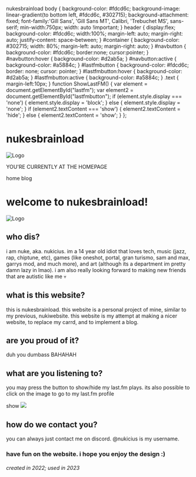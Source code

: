  nukesbrainload       body { background-color: #fdcd6c; background-image: linear-gradient(to bottom left, #fdcd6c, #302715); background-attachment: fixed; font-family:'Gill Sans', 'Gill Sans MT', Calibri, 'Trebuchet MS', sans-serif; min-width:750px; width: auto !important; } header { display:flex; background-color: #fdcd6c; width:100%; margin-left: auto; margin-right: auto; justify-content: space-between; } #container { background-color: #302715; width: 80%; margin-left: auto; margin-right: auto; } #navbutton { background-color: #fdcd6c; border:none; cursor:pointer; } #navbutton:hover { background-color: #d2ab5a; } #navbutton:active { background-color: #a5884c; } #lastfmbutton { background-color: #fdcd6c; border: none; cursor: pointer; } #lastfmbutton:hover { background-color: #d2ab5a; } #lastfmbutton:active { background-color: #a5884c; } .text { margin-left:10px; } function ShowLastFM() { var element = document.getElementById("lastfm"); var element2 = document.getElementById("lastfmbutton"); if (element.style.display === 'none') { element.style.display = 'block'; } else { element.style.display = 'none'; } if (element2.textContent === 'show') { element2.textContent = 'hide'; } else { element2.textContent = 'show'; } };

nukesbrainload
==============

![Logo](../images/nukesbrainload.png)

YOU'RE CURRENTLY AT THE HOMEPAGE

home blog

welcome to nukesbrainload!
==========================

![Logo](../images/nukesbrainloadextra.png)

who dis?
--------

i am nuke, aka. nukicius. im a 14 year old idiot that loves tech, music (jazz, rap, chiptune, etc), games (like oneshot, portal, gran turismo, sam and max, garrys mod, and much more), and art (although its a department im pretty damn lazy in lmao). i am also really looking forward to making new friends that are autistic like me 💀

what is this website?
---------------------

this is nukesbrainload. this website is a personal project of mine, similar to my previous, nukiwebsite. this website is my attempt at making a nicer website, to replace my carrd, and to implement a blog.

are you proud of it?
--------------------

duh you dumbass BAHAHAH

what are you listening to?
--------------------------

you may press the button to show/hide my last.fm plays. its also possible to click on the image to go to my last.fm profile

show [![](https://lastfm-recently-played.vercel.app/api?user=nukicius)](https://www.last.fm/user/nukicius)

how do we contact you?
----------------------

you can always just contact me on discord. @nukicius is my username.

### have fun on the website. i hope you enjoy the design :)

###### created in 2022; used in 2023
